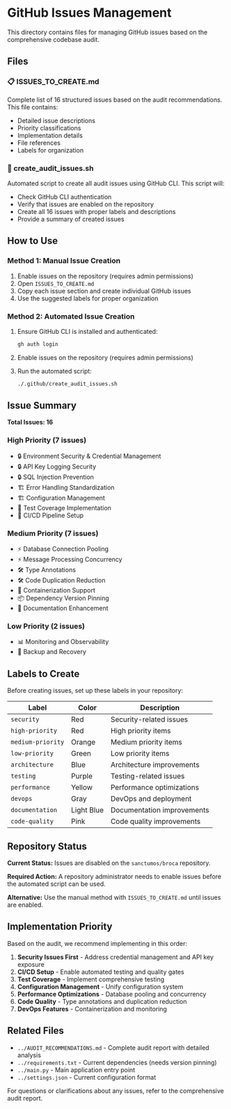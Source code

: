 # GitHub Issues Management

This directory contains files for managing GitHub issues based on the comprehensive codebase audit.

## Files

### 📋 ISSUES_TO_CREATE.md
Complete list of 16 structured issues based on the audit recommendations. This file contains:
- Detailed issue descriptions
- Priority classifications
- Implementation details
- File references
- Labels for organization

### 🚀 create_audit_issues.sh
Automated script to create all audit issues using GitHub CLI. This script will:
- Check GitHub CLI authentication
- Verify that issues are enabled on the repository
- Create all 16 issues with proper labels and descriptions
- Provide a summary of created issues

## How to Use

### Method 1: Manual Issue Creation
1. Enable issues on the repository (requires admin permissions)
2. Open `ISSUES_TO_CREATE.md`
3. Copy each issue section and create individual GitHub issues
4. Use the suggested labels for proper organization

### Method 2: Automated Issue Creation
1. Ensure GitHub CLI is installed and authenticated:
   ```bash
   gh auth login
   ```

2. Enable issues on the repository (requires admin permissions)

3. Run the automated script:
   ```bash
   ./.github/create_audit_issues.sh
   ```

## Issue Summary

**Total Issues: 16**

### High Priority (7 issues)
- 🔒 Environment Security & Credential Management
- 🔒 API Key Logging Security
- 🔒 SQL Injection Prevention
- 🏗️ Error Handling Standardization
- 🏗️ Configuration Management
- 🧪 Test Coverage Implementation
- 🚀 CI/CD Pipeline Setup

### Medium Priority (7 issues)
- ⚡ Database Connection Pooling
- ⚡ Message Processing Concurrency
- 🛠️ Type Annotations
- 🛠️ Code Duplication Reduction
- 🚀 Containerization Support
- 📦 Dependency Version Pinning
- 📝 Documentation Enhancement

### Low Priority (2 issues)
- 📊 Monitoring and Observability
- 💾 Backup and Recovery

## Labels to Create

Before creating issues, set up these labels in your repository:

| Label | Color | Description |
|-------|--------|-------------|
| `security` | Red | Security-related issues |
| `high-priority` | Red | High priority items |
| `medium-priority` | Orange | Medium priority items |
| `low-priority` | Green | Low priority items |
| `architecture` | Blue | Architecture improvements |
| `testing` | Purple | Testing-related issues |
| `performance` | Yellow | Performance optimizations |
| `devops` | Gray | DevOps and deployment |
| `documentation` | Light Blue | Documentation improvements |
| `code-quality` | Pink | Code quality improvements |

## Repository Status

**Current Status:** Issues are disabled on the `sanctumos/broca` repository.

**Required Action:** A repository administrator needs to enable issues before the automated script can be used.

**Alternative:** Use the manual method with `ISSUES_TO_CREATE.md` until issues are enabled.

## Implementation Priority

Based on the audit, we recommend implementing in this order:

1. **Security Issues First** - Address credential management and API key exposure
2. **CI/CD Setup** - Enable automated testing and quality gates
3. **Test Coverage** - Implement comprehensive testing
4. **Configuration Management** - Unify configuration system
5. **Performance Optimizations** - Database pooling and concurrency
6. **Code Quality** - Type annotations and duplication reduction
7. **DevOps Features** - Containerization and monitoring

## Related Files

- `../AUDIT_RECOMMENDATIONS.md` - Complete audit report with detailed analysis
- `../requirements.txt` - Current dependencies (needs version pinning)
- `../main.py` - Main application entry point
- `../settings.json` - Current configuration format

For questions or clarifications about any issues, refer to the comprehensive audit report.